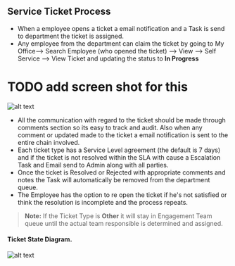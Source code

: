 Service Ticket Process
----------------------
 - When a employee opens a ticket a email notification and a Task is send to department the ticket is assigned.
 - Any employee from the department can claim the ticket by going to  My Office--> Search Employee (who opened the ticket) --> View --> Self Service --> View Ticket and updating the status to **In Progress**
 # TODO add screen shot for this
![alt text](../../images/selfservice/view-service-ticket.png "Self Service")
 - All the communication with regard to the ticket should be made through comments section so its easy to track and audit. Also when any comment or updated made to the ticket a email notification is sent to the entire chain involved.
 - Each ticket type has a Service Level agreement (the default is 7 days) and if the ticket is not resolved within the SLA with cause a Escalation Task and Email send to Admin along with all parties.
 - Once the ticket is Resolved or Rejected with appropriate comments and notes the Task will automatically be removed from the department queue.
 - The Employee has the option to re open the ticket if he's not satisfied or think the resolution is incomplete and the process repeats.
> **Note:** If the Ticket Type is **Other** it will stay in Engagement Team queue until the actual team responsible is determined and assigned.
#### Ticket State Diagram.


![alt text](../../images/selfservice/self-service-state-diagram.png "Self Service")